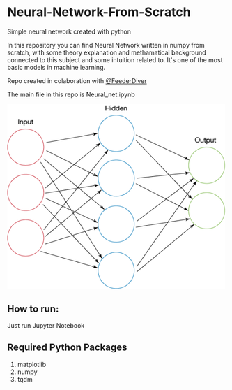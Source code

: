 # Neural-Network-From-Scratch
Simple neural network created with python


In this repository you can find Neural Network written in numpy from scratch, with some theory explanation and methamatical background
connected to this subject and some intuition related to. It's one of the most basic models in machine learning.

Repo created in colaboration with [@FeederDiver](https://github.com/FeederDiver)

The main file in this repo is Neural_net.ipynb

<img src="Neural_net/neural_net.jpg" alt="drawing" width="500px"/>

## How to run:
Just run Jupyter Notebook

## Required Python Packages
1. matplotlib
2. numpy
3. tqdm
